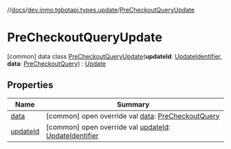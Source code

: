 //[docs](../../../index.md)/[dev.inmo.tgbotapi.types.update](../index.md)/[PreCheckoutQueryUpdate](index.md)



# PreCheckoutQueryUpdate  
 [common] data class [PreCheckoutQueryUpdate](index.md)(**updateId**: [UpdateIdentifier](../../dev.inmo.tgbotapi.types/index.md#%5Bdev.inmo.tgbotapi.types%2FUpdateIdentifier%2F%2F%2FPointingToDeclaration%2F%5D%2FClasslikes%2F625018081), **data**: [PreCheckoutQuery](../../dev.inmo.tgbotapi.types.payments/-pre-checkout-query/index.md)) : [Update](../../dev.inmo.tgbotapi.types.update.abstracts/-update/index.md)   


## Properties  
  
|  Name |  Summary | 
|---|---|
| <a name="dev.inmo.tgbotapi.types.update/PreCheckoutQueryUpdate/data/#/PointingToDeclaration/"></a>[data](data.md)| <a name="dev.inmo.tgbotapi.types.update/PreCheckoutQueryUpdate/data/#/PointingToDeclaration/"></a> [common] open override val [data](data.md): [PreCheckoutQuery](../../dev.inmo.tgbotapi.types.payments/-pre-checkout-query/index.md)   <br>|
| <a name="dev.inmo.tgbotapi.types.update/PreCheckoutQueryUpdate/updateId/#/PointingToDeclaration/"></a>[updateId](update-id.md)| <a name="dev.inmo.tgbotapi.types.update/PreCheckoutQueryUpdate/updateId/#/PointingToDeclaration/"></a> [common] open override val [updateId](update-id.md): [UpdateIdentifier](../../dev.inmo.tgbotapi.types/index.md#%5Bdev.inmo.tgbotapi.types%2FUpdateIdentifier%2F%2F%2FPointingToDeclaration%2F%5D%2FClasslikes%2F625018081)   <br>|

